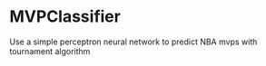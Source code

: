 # MVPClassifier
Use a simple perceptron neural network to predict NBA mvps with tournament algorithm
